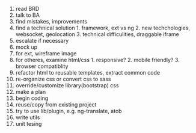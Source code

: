 1. read BRD
  1. talk to BA
  2. find mistakes, improvements
  3. find a technical solution
    1. framework, ext vs ng
    2. new techchologies, websocket, geolocation
    3. technical difficulities, draggable iframe
  4. escalate if necessary
1. mock up
  1. for ext, wireframe image
  2. for otheres, examine html/css
    1. responsive?
    2. mobile friendly?
    3. browser compatiblity
  3. refactor html to reusable templates, extract common code
  4. re-organize css or convert css to sass
  5. override/customize library(bootstrap) css
1. make a plan
1. begin coding
  1. reuse/copy from existing project
  2. try to use lib/plugin, e.g. ng-translate, atob
  3. write utils
  4. unit tesing
